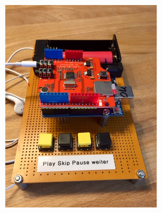 ![image](https://github.com/frankyhub/Arduino-Beispiele_I/blob/master/A13_MP3-Player/A13%20MP3.JPG)

